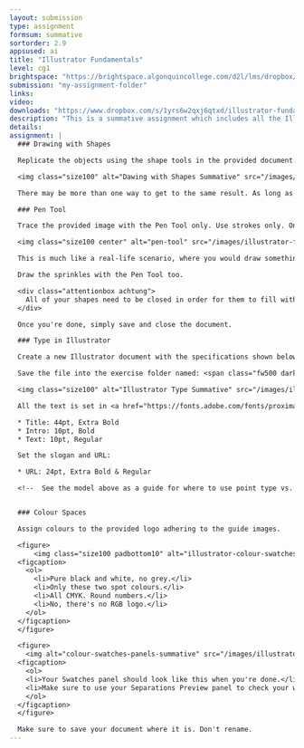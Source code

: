 ```yaml
---
layout: submission
type: assignment
formsum: summative
sortorder: 2.9
appsused: ai
title: "Illustrator Fundamentals"
level: cg1
brightspace: "https://brightspace.algonquincollege.com/d2l/lms/dropbox/user/folder_submit_files.d2l?db=233310&grpid=0&isprv=0&bp=0&ou=279825"
submission: "my-assignment-folder"
links:
video:
downloads: "https://www.dropbox.com/s/1yrs6w2qxj6qtxd/illustrator-fundamentals.zip?dl=1"
description: "This is a summative assignment which includes all the Illustrator skills you've learned to date. Follow the instructions on this page carefully."
details:
assignment: |
  ### Drawing with Shapes

  Replicate the objects using the shape tools in the provided document.

  <img class="size100" alt="Dawing with Shapes Summative" src="/images/illustrator-fundamentals/drawing-with-shapes-summative.svg">

  There may be more than one way to get to the same result. As long as you're using shape tools, it's fine. Once you're done, save and close the document.

  ### Pen Tool

  Trace the provided image with the Pen Tool only. Use strokes only. Once you're done, duplicate the illustration with strokes, then colour fill it, as shown below. The goal is to create the most accurate paths possible with the fewest anchor points.

  <img class="size100 center" alt="pen-tool" src="/images/illustrator-fundamentals/pen-tool.jpg">

  This is much like a real-life scenario, where you would draw something by hand, then trace it in Illustrator to create scalable vector artwork.

  Draw the sprinkles with the Pen Tool too.

  <div class="attentionbox achtung">
    All of your shapes need to be closed in order for them to fill with colour properly.
  </div>

  Once you're done, simply save and close the document.

  ### Type in Illustrator

  Create a new Illustrator document with the specifications shown below. Use point type and area type where appropriate.

  Save the file into the exercise folder named: <span class="fw500 darkgreen">03-illustrator-type-summative.ai</span>

  <img class="size100" alt="Illustrator Type Summative" src="/images/illustrator-fundamentals/illustrator-type-summative.svg">

  All the text is set in <a href="https://fonts.adobe.com/fonts/proxima-nova" class="fw700" target="_blank">Proxima Nova font</a>:

  * Title: 44pt, Extra Bold
  * Intro: 10pt, Bold
  * Text: 10pt, Regular

  Set the slogan and URL:

  * URL: 24pt, Extra Bold & Regular

  <!--  See the model above as a guide for where to use point type vs. area type. Make sure you use the <span class="command">Indents & Spacing > Space After</span> setting at 4pt in your paragraph style to create spacing between paragraphs, as shown. Once complete, ⌘-S, then ⌘-W. -->


  ### Colour Spaces

  Assign colours to the provided logo adhering to the guide images.

  <figure>
      <img class="size100 padbottom10" alt="illustrator-colour-swatches-summative" src="/images/illustrator-fundamentals/illustrator-colour-swatches-summative.svg">
  <figcaption>
    <ol>
      <li>Pure black and white, no grey.</li>
      <li>Only these two spot colours.</li>
      <li>All CMYK. Round numbers.</li>
      <li>No, there's no RGB logo.</li>
    </ol>
  </figcaption>
  </figure>

  <figure>
    <img alt="colour-swatches-panels-summative" src="/images/illustrator-fundamentals/colour-swatches-panels-summative.jpg" class="size75">
  <figcaption>
    <ol>
    <li>Your Swatches panel should look like this when you're done.</li>
    <li>Make sure to use your Separations Preview panel to check your work.</li>
    </ol>
  </figcaption>
  </figure>

  Make sure to save your document where it is. Don't rename.
---
```

